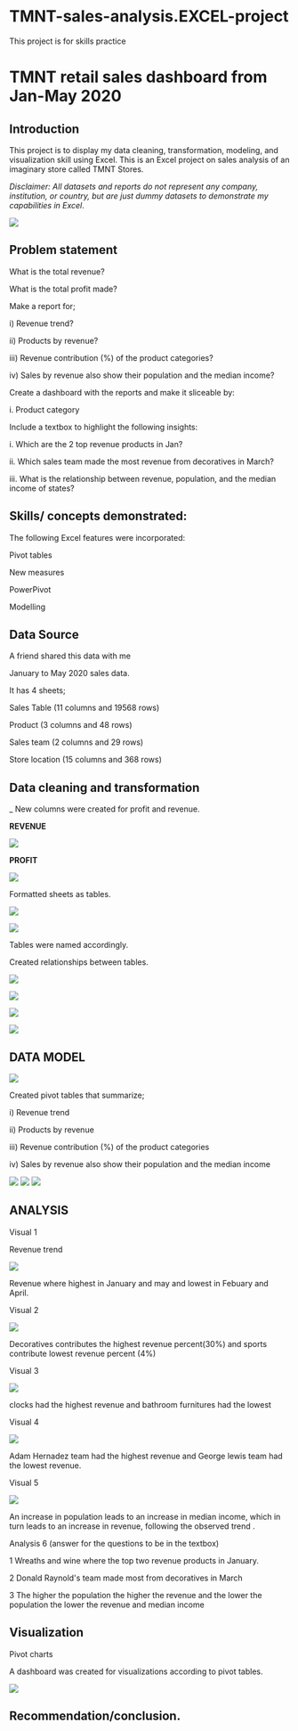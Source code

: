 # TMNT-sales-analysis.EXCEL-project
This project is for skills practice

# TMNT retail sales dashboard from Jan-May 2020

## Introduction
This project is to display my data cleaning, transformation, modeling, and visualization skill using Excel. This is an Excel project on sales analysis of an imaginary store called TMNT Stores.

_Disclaimer: All datasets and reports do not represent any company, institution, or country, but are just dummy datasets to demonstrate my capabilities in Excel_.

![](https://github.com/bellaTHEanalyst/TMNT-sales-analysis.EXCEL-project/blob/main/TMNT.jpg)

## Problem statement

What is the total revenue?

What is the total profit made?

Make a report for;

i)	Revenue trend?

ii)	Products by revenue?

iii)	Revenue contribution (%) of the product categories?

iv)	Sales by revenue also show their population and the median income?

Create a dashboard with the reports and make it sliceable by:

i.	Product category

Include a textbox to highlight the following insights:

i.	Which are the 2 top revenue products in Jan?

ii.	Which sales team made the most revenue from decoratives in March?

iii.	What is the relationship between revenue, population, and the median income of states?

## Skills/ concepts demonstrated:

The following Excel features were incorporated:

Pivot tables

New measures 

PowerPivot

Modelling 

## Data Source

A friend shared this data with me 

January to May 2020 sales data.

It has 4 sheets; 

Sales Table    (11 columns and 19568 rows)

Product  (3 columns and 48 rows)

Sales team  (2 columns and 29 rows)

Store location    (15 columns and 368 rows)

## Data cleaning and transformation

_ New columns were created for profit and revenue.

  **REVENUE** 
  
![](https://github.com/bellaTHEanalyst/TMNT-sales-analysis.EXCEL-project/blob/main/revenue.jpg)

**PROFIT**

![](https://github.com/bellaTHEanalyst/TMNT-sales-analysis.EXCEL-project/blob/main/profit.jpg)
 
Formatted sheets as tables.
 
![](https://github.com/bellaTHEanalyst/TMNT-sales-analysis.EXCEL-project/blob/main/excel%20RAW%201.jpg) 

![](https://github.com/bellaTHEanalyst/TMNT-sales-analysis.EXCEL-project/blob/main/New%20folder/tmnt%20sales%20table.jpg)

Tables were named accordingly.

Created relationships between tables.

![](https://github.com/bellaTHEanalyst/TMNT-sales-analysis.EXCEL-project/blob/main/manage%20relationship.jpg )

![](https://github.com/bellaTHEanalyst/TMNT-sales-analysis.EXCEL-project/blob/main/sales%20team%20relationship.jpg)

![](https://github.com/bellaTHEanalyst/TMNT-sales-analysis.EXCEL-project/blob/main/store%20relationship.jpg)

![](https://github.com/bellaTHEanalyst/TMNT-sales-analysis.EXCEL-project/blob/main/product%20relationship.jpg)

## DATA MODEL

![](https://github.com/bellaTHEanalyst/TMNT-sales-analysis.EXCEL-project/blob/main/New%20folder/data%20model%20tmnt.jpg)

 Created   pivot tables that summarize;
 
i)	Revenue trend

ii)	Products by revenue

iii)	Revenue contribution (%) of the product categories

iv)	Sales by revenue also show their population and the median income


![](https://github.com/bellaTHEanalyst/TMNT-sales-analysis.EXCEL-project/blob/main/New%20folder/pivot%20tables%201.jpg)
![](https://github.com/bellaTHEanalyst/TMNT-sales-analysis.EXCEL-project/blob/main/New%20folder/pivot%20table%202.jpg)
![](https://github.com/bellaTHEanalyst/TMNT-sales-analysis.EXCEL-project/blob/main/New%20folder/pivot%20table%204.jpg)

## ANALYSIS 


Visual 1

  Revenue trend
  
![](https://github.com/bellaTHEanalyst/TMNT-sales-analysis.EXCEL-project/blob/main/analysation/revenue%20trend.jpg)

 Revenue where highest in January and may and lowest in Febuary and April.

Visual 2

![](https://github.com/bellaTHEanalyst/TMNT-sales-analysis.EXCEL-project/blob/main/analysis%201.jpg)

Decoratives contributes the highest revenue percent(30%) and sports contribute lowest revenue percent (4%)

 Visual 3

 ![](https://github.com/bellaTHEanalyst/TMNT-sales-analysis.EXCEL-project/blob/main/products%20by%20revenue.jpg)
 
 clocks had the highest revenue and bathroom furnitures had the lowest
 
Visual 4


![](https://github.com/bellaTHEanalyst/TMNT-sales-analysis.EXCEL-project/blob/main/analysation/sales%20by%20team.jpg)

Adam Hernadez team  had the highest revenue and  George lewis  team  had the lowest revenue.

Visual  5

![](https://github.com/bellaTHEanalyst/TMNT-sales-analysis.EXCEL-project/blob/main/analysation/relationship%20trend.jpg)

  An increase in population leads to an increase in median income, which in turn leads to an increase in revenue, following the   observed trend .
  

Analysis 6 (answer for the questions to be in the textbox)

1 Wreaths and wine where the top two revenue products in January.

2 Donald Raynold's team made most from decoratives in March 

3  The higher the population the higher the revenue and the lower the population the lower the revenue and median income 


## Visualization 

Pivot charts

A dashboard was created for visualizations according to pivot tables.

![](https://github.com/bellaTHEanalyst/TMNT-sales-analysis.EXCEL-project/blob/main/New%20folder/tmnt%201.jpg)




##  Recommendation/conclusion.




















